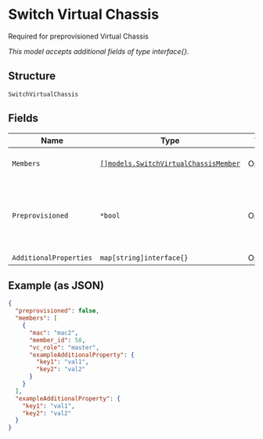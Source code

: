 
# Switch Virtual Chassis

Required for preprovisioned Virtual Chassis

*This model accepts additional fields of type interface{}.*

## Structure

`SwitchVirtualChassis`

## Fields

| Name | Type | Tags | Description |
|  --- | --- | --- | --- |
| `Members` | [`[]models.SwitchVirtualChassisMember`](../../doc/models/switch-virtual-chassis-member.md) | Optional | List of Virtual Chassis members |
| `Preprovisioned` | `*bool` | Optional | To configure whether the VC is preprovisioned or nonprovisioned<br>**Default**: `false` |
| `AdditionalProperties` | `map[string]interface{}` | Optional | - |

## Example (as JSON)

```json
{
  "preprovisioned": false,
  "members": [
    {
      "mac": "mac2",
      "member_id": 58,
      "vc_role": "master",
      "exampleAdditionalProperty": {
        "key1": "val1",
        "key2": "val2"
      }
    }
  ],
  "exampleAdditionalProperty": {
    "key1": "val1",
    "key2": "val2"
  }
}
```

